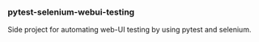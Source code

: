 ### pytest-selenium-webui-testing

Side project for automating web-UI testing by using pytest and selenium.
